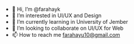 - 👋 Hi, I’m @farahayk
- 👀 I’m interested in UI/UX and Design
- 🌱 I’m currently learning in University of Jember
- 💞️ I’m looking to collaborate on UI/UX for Web 
- 📫 How to reach me farahayu10@gmail.com

<!---
farahayk/farahayk is a ✨ special ✨ repository because its `README.md` (this file) appears on your GitHub profile.
You can click the Preview link to take a look at your changes.
--->
